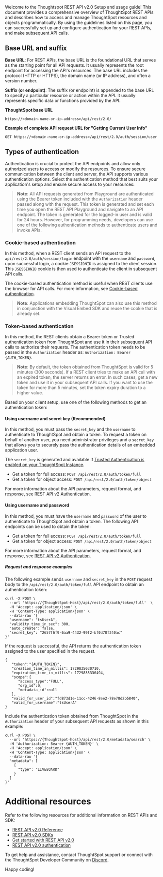 
Welcome to the Thoughtspot REST API v2.0 Setup and usage guide! This document provides a comprehensive overview of ThoughtSpot REST APIs and describes how to access and manage ThoughtSpot resources and objects programmatically. By using the guidelines listed on this page, you can successfully set up and configure authentication for your REST APIs, and make subsequent API calls.

## Base URL and suffix
**Base URL**: For REST APIs, the base URL is the foundational URL that serves as the starting point for all API requests.
It usually represents the root endpoint for accessing the API's resources. The base URL includes the protocol (HTTP or HTTPS), the domain name (or IP address), and
often a version number.

**Suffix (or endpoint)**: The suffix (or endpoint) is appended to the base URL to specify a particular resource or action within the API.
It usually represents specific data or functions provided by the API.

**ThoughtSpot base URL**

`https://<domain-name-or-ip-address>/api/rest/2.0/`

**Example of complete API request URL for "Getting Current User Info"**

`GET https://<domain-name-or-ip-address>/api/rest/2.0/auth/session/user`

## Types of authentication
Authentication is crucial to protect the API endpoints and allow only authorized users to access or modify the resources.
To ensure secure communication between the client and server, the API supports various authentication options. Select the authentication method that best suits your application's setup and ensure secure access to your resources:

> **Note:** All API requests generated from Playground are authenticated using the Bearer token included with the `Authorization` header passed along with the request.
This token is generated and set each time you open the REST API Playground and navigate to an API endpoint. The token is generated for the logged-in user and is valid for 24 hours.
However, for programming needs, developers can use one of the following authentication methods to authenticate users and invoke APIs.

### Cookie-based authentication
In this method, when a REST client sends an API request to the `api/rest/2.0/auth/session/login` endpoint with the `username` and `password`, upon successful login, a cookie `JSESSIONID` is assigned to the client session.  This `JSESSIONID` cookie is then used to authenticate the client in subsequent API calls.

The cookie-based authentication method is useful when REST clients use the browser for API calls. For more information, see [Cookie-based authentication](https://developers.thoughtspot.com/docs/api-authv2#loginTS).

> **Note:** Applications embedding ThoughtSpot can also use this method in conjunction with the Visual Embed SDK and reuse the cookie that is already set.

### Token-based authentication
In this method, the REST clients obtain a Bearer token or Trusted authentication token from ThoughtSpot and use it in their subsequent API calls to authorize their requests. The authentication token needs to be passed in the `Authorization` header as:
`Authorization: Bearer {AUTH_TOKEN}`.

> **Note:** By default, the token obtained from ThoughtSpot is valid for 5 minutes (300 seconds). If a REST client tries to make an API call with an expired token, the server returns an error. In such cases, get a new token and use it in your subsequent API calls. If you want to use the token for more than 5 minutes, set the token expiry duration to a higher value.

Based on your client setup, use one of the following methods to get an authentication token:

#### Using username and secret key (Recommended)
In this method, you must pass the `secret_key` and the `username` to authenticate to ThoughtSpot and obtain a token. To request a token on behalf of another user, you need administrator privileges and a `secret_key` that allows you to securely pass the authentication details of an embedded application user.

The `secret_key` is generated and available if [Trusted Authentication is enabled on your ThoughtSpot Instance](https://developers.thoughtspot.com/docs/trusted-auth#trusted-auth-enable).

- Get a token for full access: `POST /api/rest/2.0/auth/token/full`                  
- Get a token for object access: `POST /api/rest/2.0/auth/token/object`            

For more information about the API parameters, request format, and response, see [REST API v2 Authentication](https://developers.thoughtspot.com/docs/api-authv2#trusted-auth-v2).

#### Using username and password
In this method, you must have the `username` and `password` of the user to authenticate to ThoughtSpot and obtain a token. The following API endpoints can be used to obtain the token:

- Get a token for full access: `POST /api/rest/2.0/auth/token/full`                
- Get a token for object access: `POST /api/rest/2.0/auth/token/object`                        

For more information about the API parameters, request format, and response, see [REST API v2 Authentication](https://developers.thoughtspot.com/docs/api-authv2#_basic_authentication).

##### Request and response examples
The following example sends `username` and `secret_key` in the `POST` request body to the `/api/rest/2.0/auth/token/full` API endpoint to obtain an authentication token:

```
curl -X POST \
  --url 'https://{ThoughtSpot-Host}/api/rest/2.0/auth/token/full'  \
  -H 'Accept: application/json' \
  -H 'Content-Type: application/json' \
  --data-raw '{
  "username": "tsUserA",
  "validity_time_in_sec": 300,
  "auto_create": false,
  "secret_key": "2657f6f9-6aa9-4432-99f2-bf0d70f240ac"
}'
```
If the request is successful, the API returns the authentication token assigned to the user specified in the request.

```
{
   "token":"{AUTH_TOKEN}",
   "creation_time_in_millis": 1729835030710,
   "expiration_time_in_millis": 1729835330494,
   "scope":{
      "access_type":"FULL",
      "org_id":0,
      "metadata_id":null
   },
   "valid_for_user_id":"fd873d1e-11cc-4246-8ee2-78e78d2b5840",
   "valid_for_username":"tsUserA"
}
```

Include the authentication token obtained from ThoughtSpot in the `Authorization` header of your subsequent API requests as shown in this example:

```
curl -X POST \
  --url 'https://{ThoughtSpot-host}/api/rest/2.0/metadata/search' \
  -H 'Authorization: Bearer {AUTH_TOKEN}' \
  -H 'Accept: application/json' \
  -H 'Content-Type: application/json' \
  --data-raw '{
  "metadata": [
    {
      "type": "LIVEBOARD"
    }
  ]
}'
```

# Additional resources
Refer to the following resources for additional information on REST APIs and SDK:
* [REST API v2.0 Reference](https://developers.thoughtspot.com/docs/rest-apiv2-reference)
* [REST API v2.0 SDKs](https://developers.thoughtspot.com/docs/rest-api-sdk)
* [Get started with REST API v2.0](https://developers.thoughtspot.com/docs/rest-apiv2-getstarted)
* [REST API v2.0 authentication](https://developers.thoughtspot.com/docs/api-authv2)

To get help and assistance, contact ThoughtSpot support or connect with the ThoughtSpot Developer Community on [Discord](https://discord.com/invite/JHPGwCkvjQ).

Happy coding!
